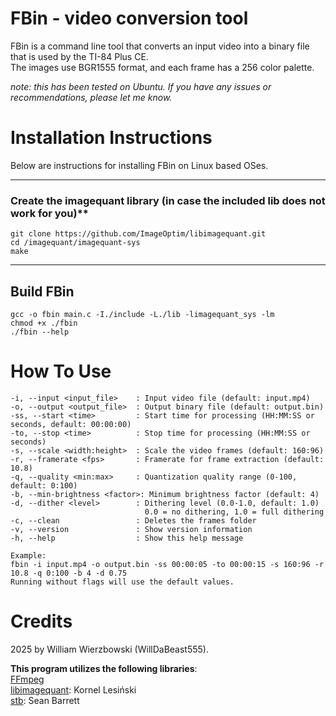 # FBin - video conversion tool
FBin is a command line tool that converts an input video into a binary file that is used by the TI-84 Plus CE.  
The images use BGR1555 format, and each frame has a 256 color palette.  

*note: this has been tested on Ubuntu. If you have any issues or recommendations, please let me know.*  
# **Installation Instructions**

  Below are instructions for installing FBin on Linux based OSes.  

---

### Create the imagequant library (in case the included lib does not work for you)**  
```
git clone https://github.com/ImageOptim/libimagequant.git    
cd /imagequant/imagequant-sys  
make  
```
---    

## Build FBin  
```
gcc -o fbin main.c -I./include -L./lib -limagequant_sys -lm  
chmod +x ./fbin  
./fbin --help 
```  
# How To Use

    -i, --input <input_file>    : Input video file (default: input.mp4)
    -o, --output <output_file>  : Output binary file (default: output.bin)
    -ss, --start <time>         : Start time for processing (HH:MM:SS or seconds, default: 00:00:00)
    -to, --stop <time>          : Stop time for processing (HH:MM:SS or seconds)
    -s, --scale <width:height>  : Scale the video frames (default: 160:96)
    -r, --framerate <fps>       : Framerate for frame extraction (default: 10.8)
    -q, --quality <min:max>     : Quantization quality range (0-100, default: 0:100)
    -b, --min-brightness <factor>: Minimum brightness factor (default: 4)
    -d, --dither <level>        : Dithering level (0.0-1.0, default: 1.0)
                                  0.0 = no dithering, 1.0 = full dithering
    -c, --clean                 : Deletes the frames folder
    -v, --version               : Show version information
    -h, --help                  : Show this help message

    Example:
    fbin -i input.mp4 -o output.bin -ss 00:00:05 -to 00:00:15 -s 160:96 -r 10.8 -q 0:100 -b 4 -d 0.75
    Running without flags will use the default values.


# Credits
  2025 by William Wierzbowski (WillDaBeast555).

  ****This program utilizes the following libraries****:  
  [FFmpeg](https://ffmpeg.org/)  
  [libimagequant](https://github.com/ImageOptim/libimagequant): Kornel Lesiński  
  [stb](https://github.com/nothings/stb/tree/master): Sean Barrett  